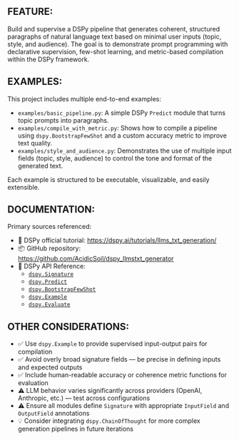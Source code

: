 ## FEATURE:

Build and supervise a DSPy pipeline that generates coherent, structured paragraphs of natural language text based on minimal user inputs (topic, style, and audience). The goal is to demonstrate prompt programming with declarative supervision, few-shot learning, and metric-based compilation within the DSPy framework.

## EXAMPLES:

This project includes multiple end-to-end examples:
- `examples/basic_pipeline.py`: A simple DSPy `Predict` module that turns topic prompts into paragraphs.
- `examples/compile_with_metric.py`: Shows how to compile a pipeline using `dspy.BootstrapFewShot` and a custom accuracy metric to improve text quality.
- `examples/style_and_audience.py`: Demonstrates the use of multiple input fields (topic, style, audience) to control the tone and format of the generated text.

Each example is structured to be executable, visualizable, and easily extensible.

## DOCUMENTATION:

Primary sources referenced:
- 🧠 DSPy official tutorial: https://dspy.ai/tutorials/llms_txt_generation/
- 📦 GitHub repository: https://github.com/AcidicSoil/dspy_llmstxt_generator
- 📘 DSPy API Reference:
  - [`dspy.Signature`](https://github.com/stanfordnlp/dspy/blob/main/docs/docs/api/primitives/Signature.md)
  - [`dspy.Predict`](https://github.com/stanfordnlp/dspy/blob/main/docs/docs/api/modules/Predict.md)
  - [`dspy.BootstrapFewShot`](https://github.com/stanfordnlp/dspy/blob/main/docs/docs/api/optimizers/BootstrapFewShot.md)
  - [`dspy.Example`](https://github.com/stanfordnlp/dspy/blob/main/docs/docs/api/primitives/Example.md)
  - [`dspy.Evaluate`](https://github.com/stanfordnlp/dspy/blob/main/docs/docs/api/evaluation/Evaluate.md)

## OTHER CONSIDERATIONS:

- ✅ Use `dspy.Example` to provide supervised input-output pairs for compilation
- ✅ Avoid overly broad signature fields — be precise in defining inputs and expected outputs
- ✅ Include human-readable accuracy or coherence metric functions for evaluation
- ⚠️ LLM behavior varies significantly across providers (OpenAI, Anthropic, etc.) — test across configurations
- ⚠️ Ensure all modules define `Signature` with appropriate `InputField` and `OutputField` annotations
- 💡 Consider integrating `dspy.ChainOfThought` for more complex generation pipelines in future iterations
